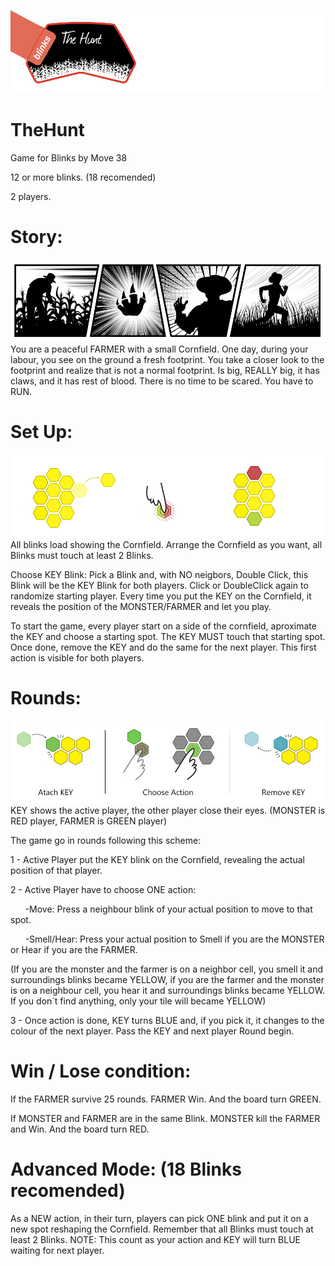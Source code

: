 ![TheHuntBanner](/images/thehuntbanner.jpg)

# TheHunt

Game for Blinks by Move 38

12 or more blinks. (18 recomended)

2 players.

# Story:
![TheHuntComic](/images/comic1.jpg)
You are a peaceful FARMER with a small Cornfield.
One day, during your labour, you see on the ground a fresh footprint.
You take a closer look to the footprint and realize that is not a normal footprint.
Is big, REALLY big, it has claws, and it has rest of blood.
There is no time to be scared. You have to RUN.

# Set Up:
![TheHuntInstruction1](/images/instruction1.jpg)
All blinks load showing the Cornfield.
Arrange the Cornfield as you want, all Blinks must touch at least 2 Blinks.

Choose KEY Blink: Pick a Blink and, with NO neigbors, Double Click, this Blink will be the KEY Blink for both players.
Click or DoubleClick again to randomize starting player.
Every time you put the KEY on the Cornfield, it reveals the position of the MONSTER/FARMER and let you play.

To start the game, every player start on a side of the cornfield, aproximate the KEY and choose a starting spot. The KEY MUST touch that starting spot.
Once done, remove the KEY and do the same for the next player.
This first action is visible for both players.

# Rounds:
![TheHuntInstruction2](/images/instruction2.jpg)
KEY shows the active player, the other player close their eyes. (MONSTER is RED player, FARMER is GREEN player)

The game go in rounds following this scheme:

1 - Active Player put the KEY blink on the Cornfield, revealing the actual position of that player. 

2 - Active Player have to choose ONE action:

&nbsp;&nbsp;&nbsp;&nbsp;&nbsp;&nbsp;-Move: Press a neighbour blink of your actual position to move to that spot.
      
&nbsp;&nbsp;&nbsp;&nbsp;&nbsp;&nbsp;-Smell/Hear: Press your actual position to Smell if you are the MONSTER or Hear if you are the FARMER. 

(If you are the monster and the farmer is on a neighbor cell, you smell it and surroundings blinks became YELLOW, if you are the farmer and the monster is on a neighbour cell, you hear it and surroundings blinks became YELLOW. If you don´t find anything, only your tile will became YELLOW)
      
3 - Once action is done, KEY turns BLUE and, if you pick it, it changes to the colour of the next player. Pass the KEY and next player Round begin.

# Win / Lose condition:

If the FARMER survive 25 rounds. FARMER Win. And the board turn GREEN.

If MONSTER and FARMER are in the same Blink. MONSTER kill the FARMER and Win. And the board turn RED.

# Advanced Mode: (18 Blinks recomended)

As a NEW action, in their turn, players can pick ONE blink and put it on a new spot reshaping the Cornfield.
Remember that all Blinks must touch at least 2 Blinks.
NOTE: This count as your action and KEY will turn BLUE waiting for next player.
